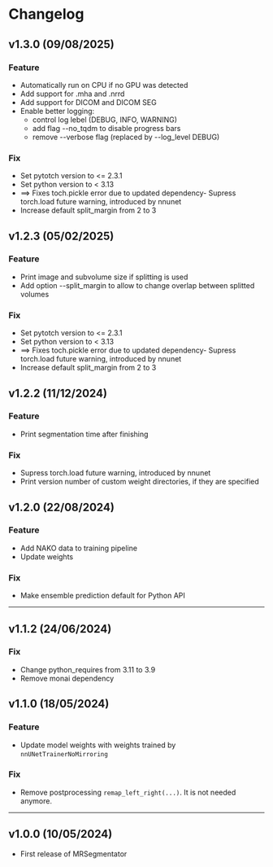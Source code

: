 # Changelog

<!--next-version-placeholder-->

## v1.3.0 (09/08/2025)

### Feature
- Automatically run on CPU if no GPU was detected
- Add support for .mha and .nrrd
- Add support for DICOM and DICOM SEG
- Enable better logging:
    - control log lebel (DEBUG, INFO, WARNING)
    - add flag --no_tqdm to disable progress bars
    - remove --verbose flag (replaced by --log_level DEBUG)

### Fix
- Set pytotch version to <= 2.3.1
- Set python version to < 3.13
- ==> Fixes toch.pickle error due to updated dependency- Supress torch.load future warning, introduced by nnunet
- Increase default split_margin from 2 to 3

## v1.2.3 (05/02/2025)

### Feature
- Print image and subvolume size if splitting is used
- Add option --split_margin to allow to change overlap between splitted volumes

### Fix
- Set pytotch version to <= 2.3.1
- Set python version to < 3.13
- ==> Fixes toch.pickle error due to updated dependency- Supress torch.load future warning, introduced by nnunet
- Increase default split_margin from 2 to 3

## v1.2.2 (11/12/2024)

### Feature
- Print segmentation time after finishing

### Fix
- Supress torch.load future warning, introduced by nnunet
- Print version number of custom weight directories, if they are specified

## v1.2.0 (22/08/2024)

### Feature
- Add NAKO data to training pipeline
- Update weights

### Fix
- Make ensemble prediction default for Python API

___

## v1.1.2 (24/06/2024)

### Fix
- Change python_requires from 3.11 to 3.9
- Remove monai dependency


## v1.1.0 (18/05/2024)

### Feature
- Update model weights with weights trained by `nnUNetTrainerNoMirroring`

### Fix
- Remove postprocessing `remap_left_right(...)`. It is not needed anymore.

___
## v1.0.0 (10/05/2024)
- First release of MRSegmentator